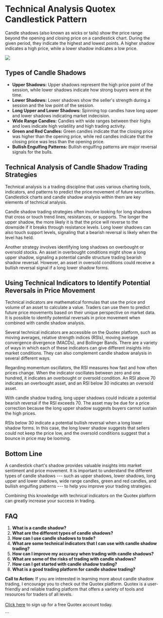 # Technical Analysis Quotex Candlestick Pattern

Candle shadows (also known as wicks or tails) show the price range
beyond the opening and closing price on a candlestick chart. During the
given period, they indicate the highest and lowest points. A higher
shadow indicates a high price, while a lower shadow indicates a low
price.

[![](https://static.quotex.io/files/4_en/300_250.jpg)](https://traff.sbs/brokerqxlid)

## Types of Candle Shadows

-   **Upper Shadows:** Upper shadows represent the high price point of
    the session, while lower shadows indicate how strong buyers were at
    the time.
-   **Lower Shadows:** Lower shadows show the seller\'s strength during
    a session and the low point of the session.
-   **Long Upper and Lower Shadows:** Spinning top candles have long
    upper and lower shadows indicating market indecision.
-   **Wide Range Candles:** Candles with wide ranges between their highs
    and lows indicate high volatility and high trading activity.
-   **Green and Red Candles:** Green candles indicate that the closing
    price was higher than the opening price, while red candles indicate
    that the closing price was less than the opening price.
-   **Bullish Engulfing Patterns:** Bullish engulfing patterns are major
    reversal signals for the bulls.

## Technical Analysis of Candle Shadow Trading Strategies

Technical analysis is a trading discipline that uses various charting
tools, indicators, and patterns to predict the price movement of future
securities. Candlestick charts and candle shadow analysis within them
are key elements of technical analysis.

Candle shadow trading strategies often involve looking for long shadows
that cross or touch trend lines, resistances, or supports. The longer
the upper shadow, the more likely it is that the price will reverse to
the downside if it breaks through resistance levels. Long lower shadows
can also touch support levels, signaling that a bearish reversal is
likely when the level has held.

Another strategy involves identifying long shadows on overbought or
oversold stocks. An asset in overbought conditions might show a long
upper shadow, signaling a potential candle structure trading bearish
shadow reversal. However, an asset in oversold conditions could receive
a bullish reversal signal if a long lower shadow forms.

## Using Technical Indicators to Identify Potential Reversals in Price Movement

Technical indicators are mathematical formulas that use the price and
volume of an asset to calculate a value. Traders can use them to predict
future price movements based on their unique perspective on market data.
It is possible to identify potential reversals in price movement when
combined with candle shadow analysis.

Several technical indicators are accessible on the Quotex platform, such
as moving averages, relative strength indices (RSIs), moving average
convergence divergence (MACDs), and Bollinger Bands. There are a variety
of ways in which each of these indicators can give different insights
into market conditions. They can also complement candle shadow analysis
in several different ways.

Regarding momentum oscillators, the RSI measures how fast and how often
prices change. When the indicator oscillates between zero and one
hundred, it indicates an overbought or oversold condition. An RSI above
70 indicates an overbought asset, and an RSI below 30 indicates an
oversold asset.

With candle shadow trading, long upper shadows could indicate a
potential bearish reversal if the RSI exceeds 70. The asset may be due
for a price correction because the long upper shadow suggests buyers
cannot sustain the high prices.

RSIs below 30 indicate a potential bullish reversal when a long lower
shadow forms. In this case, the long lower shadow suggests that sellers
could not keep the price low, and the oversold conditions suggest that a
bounce in price may be looming.

## Bottom Line

A candlestick chart\'s shadow provides valuable insights into market
sentiment and price movement. It is important to understand the
different types of candle shadows --- such as upper shadows, lower
shadows, long upper and lower shadows, wide range candles, green and red
candles, and bullish engulfing patterns --- to help you improve your
trading strategies.

Combining this knowledge with technical indicators on the Quotex
platform can greatly increase your success in trading.

## FAQ

1.  **What is a candle shadow?**
2.  **What are the different types of candle shadows?**
3.  **How can I use candle shadows to trade?**
4.  **What are some technical indicators that I can use with candle
    shadow trading?**
5.  **How can I improve my accuracy when trading with candle shadows?**
6.  **What are some of the risks of trading with candle shadows?**
7.  **How can I get started with candle shadow trading?**
8.  **What is a good trading platform for candle shadow trading?**

**Call to Action:** If you are interested in learning more about candle
shadow trading, I encourage you to check out the Quotex platform. Quotex
is a user-friendly and reliable trading platform that offers a variety
of tools and resources for traders of all levels.\
\
[Click here](\%22https://traff.sbs/brokerqxsignup\%22) to sign up for a
free Quotex account today.

\`\`\`

